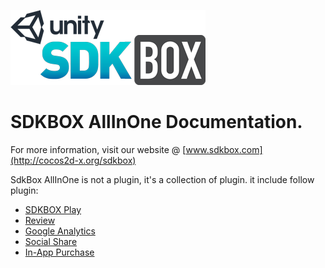 ![](SDKBOX_logo.png)

<h1>SDKBOX AllInOne Documentation.</h1>

For more information, visit our website @ [www.sdkbox.com](http://cocos2d-x.org/sdkbox)

SdkBox AllInOne is not a plugin, it's a collection of plugin. it include follow plugin:

* [SDKBOX Play](../sdkboxplay/index.md)
* [Review](../review/index.md)
* [Google Analytics](../googleanalytics/index.md)
* [Social Share](../socialshare/index.md)
* [In-App Purchase](../iap/index.md)
